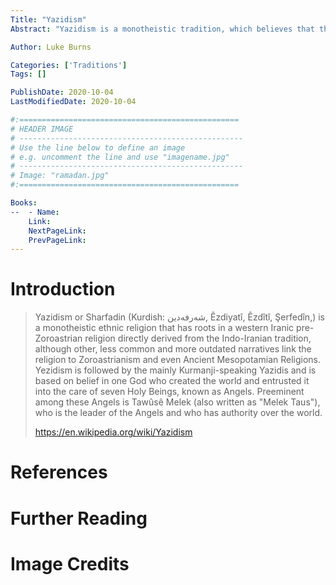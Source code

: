 ```yaml
---
Title: "Yazidism"
Abstract: "Yazidism is a monotheistic tradition, which believes that the universe was created by a single deity, Xwedê, and is governed by seven angels."

Author: Luke Burns

Categories: ['Traditions']
Tags: []

PublishDate: 2020-10-04
LastModifiedDate: 2020-10-04

#:=================================================
# HEADER IMAGE
# --------------------------------------------------
# Use the line below to define an image
# e.g. uncomment the line and use "imagename.jpg"
# --------------------------------------------------
# Image: "ramadan.jpg"
#:=================================================

Books:
--  - Name: 
    Link: 
    NextPageLink:
    PrevPageLink:
---
```

# Introduction
>Yazidism or Sharfadin (Kurdish: شه‌رفه‌دین, Êzdiyatî, Êzdîtî, Şerfedîn,‎) is a monotheistic ethnic religion that has roots in a western Iranic pre-Zoroastrian religion directly derived from the Indo-Iranian tradition, although other, less common and more outdated narratives link the religion to Zoroastrianism and even Ancient Mesopotamian Religions. Yezidism is followed by the mainly Kurmanji-speaking Yazidis and is based on belief in one God who created the world and entrusted it into the care of seven Holy Beings, known as Angels. Preeminent among these Angels is Tawûsê Melek (also written as "Melek Taus"), who is the leader of the Angels and who has authority over the world.
>
>https://en.wikipedia.org/wiki/Yazidism
# References

# Further Reading

# Image Credits
